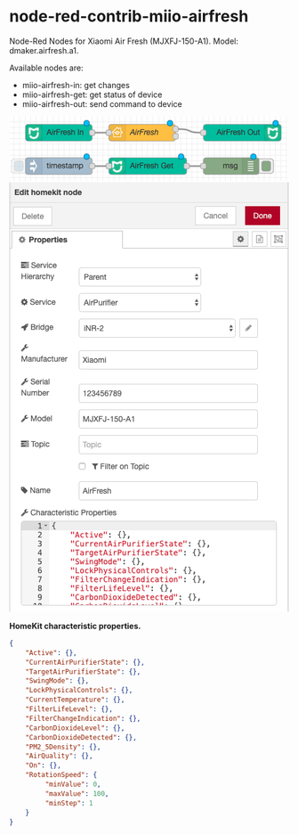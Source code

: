 # node-red-contrib-miio-airfresh

Node-Red Nodes for Xiaomi Air Fresh (MJXFJ-150-A1).
Model: dmaker.airfresh.a1.



Available nodes are:
* miio-airfresh-in: get changes
* miio-airfresh-get: get status of device
* miio-airfresh-out: send command to device



<img src="https://github.com/aleksandrdobrynin/node-red-contrib-miio-airfresh/blob/master/readme/1.png?raw=true">
<img src="https://github.com/aleksandrdobrynin/node-red-contrib-miio-airfresh/blob/master/readme/2.png?raw=true">



<b>HomeKit characteristic properties.</b>
```json
{
	"Active": {},
	"CurrentAirPurifierState": {},
	"TargetAirPurifierState": {},
	"SwingMode": {},
	"LockPhysicalControls": {},
	"CurrentTemperature": {},
	"FilterLifeLevel": {},
	"FilterChangeIndication": {},
	"CarbonDioxideLevel": {},
	"CarbonDioxideDetected": {},
	"PM2_5Density": {},
	"AirQuality": {},
	"On": {},
	"RotationSpeed": {
	     "minValue": 0,
         "maxValue": 100,
         "minStep": 1
	}
}
```
